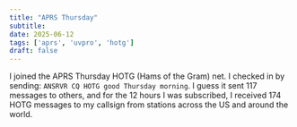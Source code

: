 ```yaml
---
title: "APRS Thursday"
subtitle:
date: 2025-06-12
tags: ['aprs', 'uvpro', 'hotg']
draft: false
---
```


I joined the APRS Thursday HOTG (Hams of the Gram) net.
I checked in by sending: `ANSRVR CQ HOTG good Thursday morning`.
I guess it sent 117 messages to others,
and for the 12 hours I was subscribed,
I received 174 HOTG messages to my callsign
from stations across the US and around the world.

<!--more-->
